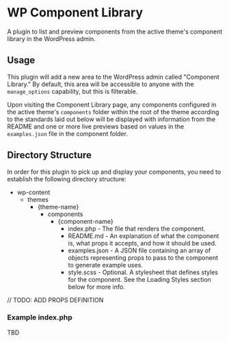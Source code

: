 # WP Component Library

A plugin to list and preview components from the active theme's component
library in the WordPress admin.

## Usage

This plugin will add a new area to the WordPress admin called
"Component Library." By default, this area will be accessible to anyone with
the `manage_options` capability, but this is filterable.

Upon visiting the Component Library page, any components configured in the
active theme's `components` folder within the root of the theme according to
the standards laid out below will be displayed with information from the
README and one or more live previews based on values in the `examples.json`
file in the component folder.

## Directory Structure

In order for this plugin to pick up and display your components, you need to
establish the following directory structure:

* wp-content
  * themes
    * {theme-name}
      * components
        * {component-name}
          * index.php - The file that renders the component.
          * README.md - An explanation of what the component is, what props it accepts, and how it should be used.
          * examples.json - A JSON file containing an array of objects representing props to pass to the component to generate example uses.
          * style.scss - Optional. A stylesheet that defines styles for the component. See the Loading Styles section below for more info.

// TODO: ADD PROPS DEFINITION

### Example index.php

TBD
